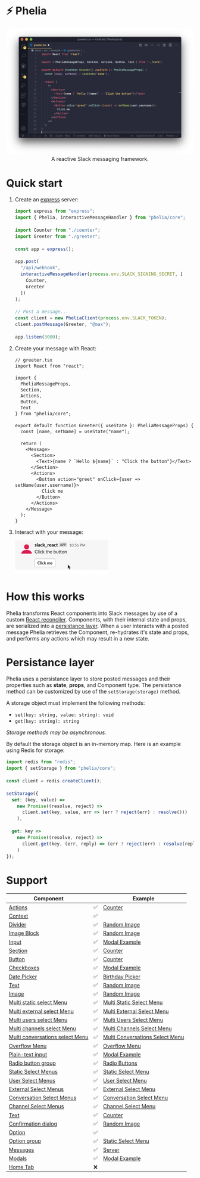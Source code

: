 # ⚡ Phelia

<p align="center">
  <img src="/screenshots/screenshot1.png">
A reactive Slack messaging framework.
</p>

# Quick start

1. Create an [express](https://expressjs.com) server:

   ```ts
   import express from "express";
   import { Phelia, interactiveMessageHandler } from "phelia/core";

   import Counter from "./counter";
   import Greeter from "./greeter";

   const app = express();

   app.post(
     "/api/webhook",
     interactiveMessageHandler(process.env.SLACK_SIGNING_SECRET, [
       Counter,
       Greeter
     ])
   );

   // Post a message...
   const client = new PheliaClient(process.env.SLACK_TOKEN);
   client.postMessage(Greeter, "@max");

   app.listen(3000);
   ```

2. Create your message with React:

   ```tsx
   // greeter.tsx
   import React from "react";

   import {
     PheliaMessageProps,
     Section,
     Actions,
     Button,
     Text
   } from "phelia/core";

   export default function Greeter({ useState }: PheliaMessageProps) {
     const [name, setName] = useState("name");

     return (
       <Message>
         <Section>
           <Text>{name ? `Hello ${name}` : "Click the button"}</Text>
         </Section>
         <Actions>
           <Button action="greet" onClick={user => setName(user.username)}>
             Click me
           </Button>
         </Actions>
       </Message>
     );
   }
   ```

3. Interact with your message:
   <p align="left">
     <img width="250px" src="/screenshots/screencap2.gif">
   </p>

# How this works

Phelia transforms React components into Slack messages by use of a custom [React reconciler](https://github.com/maxchehab/phelia/blob/master/src/core/reconciler.ts). Components, with their internal state and props, are serialized into a [persistance layer](#persistance-layer). When a user interacts with a posted message Phelia retrieves the Component, re-hydrates it's state and props, and performs any actions which may result in a new state.

# Persistance layer

Phelia uses a persistance layer to store posted messages and their properties such as **state**, **props**, and Component type. The persistance method can be customized by use of the `setStorage(storage)` method.

A storage object must implement the following methods:

- `set(key: string, value: string): void`
- `get(key: string): string`

_Storage methods may be asynchronous._

By default the storage object is an in-memory map. Here is an example using Redis for storage:

```ts
import redis from "redis";
import { setStorage } from "phelia/core";

const client = redis.createClient();

setStorage({
  set: (key, value) =>
    new Promise((resolve, reject) =>
      client.set(key, value, err => (err ? reject(err) : resolve()))
    ),

  get: key =>
    new Promise((resolve, reject) =>
      client.get(key, (err, reply) => (err ? reject(err) : resolve(reply)))
    )
});
```

# Support

| Component                                                                                                              |     | Example                                                                                                                            |
| ---------------------------------------------------------------------------------------------------------------------- | --- | ---------------------------------------------------------------------------------------------------------------------------------- |
| [Actions](https://api.slack.com/reference/block-kit/blocks#actions)                                                    | ✅  | [Counter](https://github.com/maxchehab/phelia/blob/master/src/example/counter.tsx)                                                 |
| [Context](https://api.slack.com/reference/block-kit/blocks#context)                                                    | ✅  |
| [Divider](https://api.slack.com/reference/block-kit/blocks#divider)                                                    | ✅  | [Random Image](https://github.com/maxchehab/phelia/blob/master/src/example/random-image.tsx)                                       |
| [Image Block](https://api.slack.com/reference/block-kit/blocks#image)                                                  | ✅  | [Random Image](https://github.com/maxchehab/phelia/blob/master/src/example/random-image.tsx)                                       |
| [Input](https://api.slack.com/reference/block-kit/blocks#input)                                                        | ✅  | [Modal Example](https://github.com/maxchehab/phelia/blob/master/src/example/modal-example.tsx)                                     |
| [Section](https://api.slack.com/reference/block-kit/blocks#section)                                                    | ✅  | [Counter](https://github.com/maxchehab/phelia/blob/master/src/example/counter.tsx)                                                 |
| [Button](https://api.slack.com/reference/block-kit/block-elements#button)                                              | ✅  | [Counter](https://github.com/maxchehab/phelia/blob/master/src/example/counter.tsx)                                                 |
| [Checkboxes](https://api.slack.com/reference/block-kit/block-elements#checkboxes)                                      | ✅  | [Modal Example](https://github.com/maxchehab/phelia/blob/master/src/example/modal-example.tsx)                                     |
| [Date Picker](https://api.slack.com/reference/block-kit/block-elements#datepicker)                                     | ✅  | [Birthday Picker](https://github.com/maxchehab/phelia/blob/master/src/example/birthday-picker.tsx)                                 |
| [Text](https://api.slack.com/reference/block-kit/composition-objects#text)                                             | ✅  | [Random Image](https://github.com/maxchehab/phelia/blob/master/src/example/random-image.tsx)                                       |
| [Image](https://api.slack.com/reference/block-kit/block-elements#image)                                                | ✅  | [Random Image](https://github.com/maxchehab/phelia/blob/master/src/example/random-image.tsx)                                       |
| [Multi static select Menu](https://api.slack.com/reference/block-kit/block-elements#multi_select)                      | ✅  | [Multi Static Select Menu](https://github.com/maxchehab/phelia/blob/master/src/example/multi-static-select-menu.tsx)               |
| [Multi external select Menu](https://api.slack.com/reference/block-kit/block-elements#multi_external_select)           | ✅  | [Multi External Select Menu](https://github.com/maxchehab/phelia/blob/master/src/example/multi-external-select-menu.tsx)           |
| [Multi users select Menu](https://api.slack.com/reference/block-kit/block-elements#multi_users_select)                 | ✅  | [Multi Users Select Menu](https://github.com/maxchehab/phelia/blob/master/src/example/multi-users-select-menu.tsx)                 |
| [Multi channels select Menu](https://api.slack.com/reference/block-kit/block-elements#multi_channels_select)           | ✅  | [Multi Channels Select Menu](https://github.com/maxchehab/phelia/blob/master/src/example/multi-channels-select-menu.tsx)           |
| [Multi conversations select Menu](https://api.slack.com/reference/block-kit/block-elements#multi_conversations_select) | ✅  | [Multi Conversations Select Menu](https://github.com/maxchehab/phelia/blob/master/src/example/multi-conversations-select-menu.tsx) |
| [Overflow Menu](https://api.slack.com/reference/block-kit/block-elements#overflow)                                     | ✅  | [Overflow Menu](https://github.com/maxchehab/phelia/blob/master/src/example/overflow-menu.tsx)                                     |
| [Plain-text input](https://api.slack.com/reference/block-kit/block-elements#input)                                     | ✅  | [Modal Example](https://github.com/maxchehab/phelia/blob/master/src/example/modal-example.tsx)                                     |
| [Radio button group](https://api.slack.com/reference/block-kit/block-elements#radio)                                   | ✅  | [Radio Buttons](https://github.com/maxchehab/phelia/blob/master/src/example/radio-buttons.tsx)                                     |
| [Static Select Menus](https://api.slack.com/reference/block-kit/block-elements#static_select)                          | ✅  | [Static Select Menu](https://github.com/maxchehab/phelia/blob/master/src/example/static-select-menu.tsx)                           |
| [User Select Menus](https://api.slack.com/reference/block-kit/block-elements#users_select)                             | ✅  | [User Select Menu](https://github.com/maxchehab/phelia/blob/master/src/example/user-select-menu.tsx)                               |
| [External Select Menus](https://api.slack.com/reference/block-kit/block-elements#external_select)                      | ✅  | [External Select Menu](https://github.com/maxchehab/phelia/blob/master/src/example/external-select-menu.tsx)                       |
| [Conversation Select Menus](https://api.slack.com/reference/block-kit/block-elements#conversations_select)             | ✅  | [Conversation Select Menu](https://github.com/maxchehab/phelia/blob/master/src/example/conversations-select-menu.tsx)              |
| [Channel Select Menus](https://api.slack.com/reference/block-kit/block-elements#channels_select)                       | ✅  | [Channel Select Menu](https://github.com/maxchehab/phelia/blob/master/src/example/channels-select-menu.tsx)                        |
| [Text](https://api.slack.com/reference/block-kit/composition-objects#text)                                             | ✅  | [Counter](https://github.com/maxchehab/phelia/blob/master/src/example/counter.tsx)                                                 |
| [Confirmation dialog](https://api.slack.com/reference/block-kit/composition-objects#confirm)                           | ✅  | [Random Image](https://github.com/maxchehab/phelia/blob/master/src/example/random-image.tsx)                                       |
| [Option](https://api.slack.com/reference/block-kit/composition-objects#option)                                         | ✅  |
| [Option group](https://api.slack.com/reference/block-kit/composition-objects#option_group)                             | ✅  | [Static Select Menu](https://github.com/maxchehab/phelia/blob/master/src/example/static-select-menu.tsx)                           |
| [Messages](https://api.slack.com/surfaces/messages)                                                                    | ✅  | [Server](https://github.com/maxchehab/phelia/blob/master/src/example/server.ts)                                                    |
| [Modals](https://api.slack.com/surfaces/modals)                                                                        | ✅  | [Modal Example](https://github.com/maxchehab/phelia/blob/master/src/example/modal-example.tsx)                                     |
| [Home Tab](https://api.slack.com/surfaces/tabs)                                                                        | ❌  |
